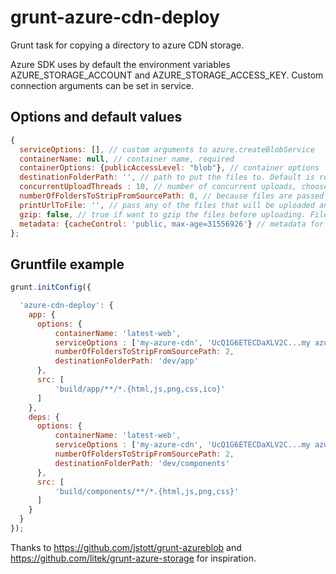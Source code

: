 # grunt-azure-cdn-deploy

Grunt task for copying a directory to azure CDN storage.

Azure SDK uses by default the environment variables AZURE_STORAGE_ACCOUNT and AZURE_STORAGE_ACCESS_KEY.
Custom connection arguments can be set in service.

## Options and default values
```javascript
{
  serviceOptions: [], // custom arguments to azure.createBlobService
  containerName: null, // container name, required
  containerOptions: {publicAccessLevel: "blob"}, // container options
  destinationFolderPath: '', // path to put the files to. Default is root directory of container
  concurrentUploadThreads : 10, // number of concurrent uploads, choose best for your network condition
  numberOfFoldersToStripFromSourcePath: 0, // because files are passed to the task with path relative to GruntFile we may not want to have the full path in CDN
  printUrlToFile: '', // pass any of the files that will be uploaded and after upload the plugin will output the URL to console
  gzip: false, // true if want to gzip the files before uploading. File will be zipped only if compressed file is smaller than original
  metadata: {cacheControl: 'public, max-age=31556926'} // metadata for each uploaded file
};
```

## Gruntfile example
```javascript
grunt.initConfig({

  'azure-cdn-deploy': {
    app: {
      options: {
          containerName: 'latest-web',
          serviceOptions : ['my-azure-cdn', 'UcQ1G6ETECDaXLV2C...my azure cdn key .../p0tZmzbjw=='], 
          numberOfFoldersToStripFromSourcePath: 2,
          destinationFolderPath: 'dev/app'
      },
      src: [
          'build/app/**/*.{html,js,png,css,ico}'
      ]
    },
    deps: {
      options: {
          containerName: 'latest-web',
          serviceOptions : ['my-azure-cdn', 'UcQ1G6ETECDaXLV2C...my azure cdn key .../p0tZmzbjw=='], 
          numberOfFoldersToStripFromSourcePath: 2,
          destinationFolderPath: 'dev/components'
      },
      src: [
          'build/components/**/*.{html,js,png,css}'
      ]
    }
  }
});
```

Thanks to https://github.com/jstott/grunt-azureblob and https://github.com/litek/grunt-azure-storage for inspiration.